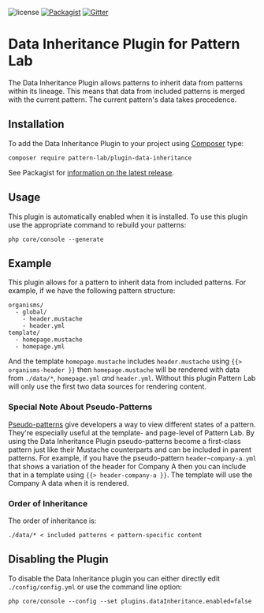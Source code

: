 ![license](https://img.shields.io/github/license/pattern-lab/plugin-php-data-inheritance.svg)
[![Packagist](https://img.shields.io/packagist/v/pattern-lab/plugin-data-inheritance.svg)](https://packagist.org/packages/pattern-lab/plugin-data-inheritance) [![Gitter](https://img.shields.io/gitter/room/pattern-lab/php.svg)](https://gitter.im/pattern-lab/php)

# Data Inheritance Plugin for Pattern Lab

The Data Inheritance Plugin allows patterns to inherit data from patterns within its lineage. This means that data from included patterns is merged with the current pattern. The current pattern's data takes precedence.

## Installation

To add the Data Inheritance Plugin to your project using [Composer](https://getcomposer.org/) type:

    composer require pattern-lab/plugin-data-inheritance

See Packagist for [information on the latest release](https://packagist.org/packages/pattern-lab/plugin-data-inheritance).

## Usage

This plugin is automatically enabled when it is installed. To use this plugin use the appropriate command to rebuild your patterns:

    php core/console --generate

## Example

This plugin allows for a pattern to inherit data from included patterns. For example, if we have the following pattern structure:

    organisms/
      - global/
        - header.mustache
        - header.yml
    template/
      - homepage.mustache
      - homepage.yml

And the template `homepage.mustache` includes `header.mustache` using `{{> organisms-header }}` then `homepage.mustache` will be rendered with data from `./data/*`, `homepage.yml` _and_ `header.yml`. Without this plugin Pattern Lab will only use the first two data sources for rendering content.

### Special Note About Pseudo-Patterns

[Pseudo-patterns](http://patternlab.io/docs/pattern-pseudo-patterns.html) give developers a way to view different states of a pattern. They're especially useful at the template- and page-level of Pattern Lab. By using the Data Inheritance Plugin pseudo-patterns become a first-class pattern just like their Mustache counterparts and can be included in parent patterns. For example, if you have the pseudo-pattern `header~company-a.yml` that shows a variation of the header for Company A then you can include that in a template using `{{> header-company-a }}`. The template will use the Company A data when it is rendered.

### Order of Inheritance

The order of inheritance is:

    ./data/* < included patterns < pattern-specific content

## Disabling the Plugin

To disable the Data Inheritance plugin you can either directly edit `./config/config.yml` or use the command line option:

    php core/console --config --set plugins.dataInheritance.enabled=false
